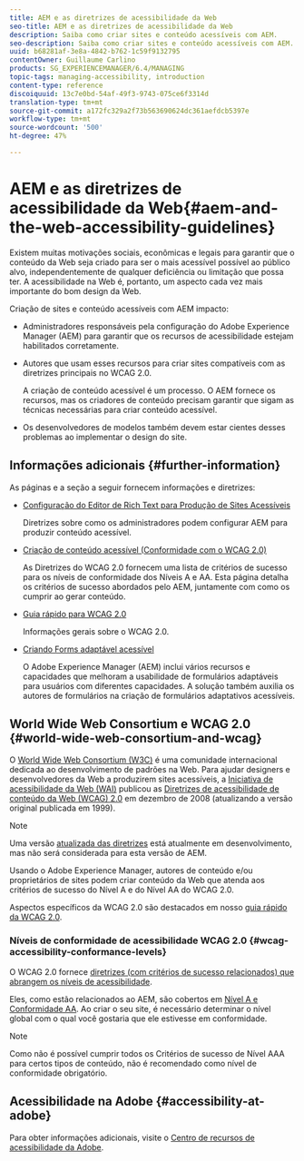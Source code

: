 ```yaml
---
title: AEM e as diretrizes de acessibilidade da Web
seo-title: AEM e as diretrizes de acessibilidade da Web
description: Saiba como criar sites e conteúdo acessíveis com AEM.
seo-description: Saiba como criar sites e conteúdo acessíveis com AEM.
uuid: b68281af-3e8a-4842-b762-1c59f9132795
contentOwner: Guillaume Carlino
products: SG_EXPERIENCEMANAGER/6.4/MANAGING
topic-tags: managing-accessibility, introduction
content-type: reference
discoiquuid: 13c7e0bd-54af-49f3-9743-075ce6f3314d
translation-type: tm+mt
source-git-commit: a172fc329a2f73b563690624dc361aefdcb5397e
workflow-type: tm+mt
source-wordcount: '500'
ht-degree: 47%

---
```



# AEM e as diretrizes de acessibilidade da Web{#aem-and-the-web-accessibility-guidelines}

Existem muitas motivações sociais, econômicas e legais para garantir que o conteúdo da Web seja criado para ser o mais acessível possível ao público alvo, independentemente de qualquer deficiência ou limitação que possa ter. A acessibilidade na Web é, portanto, um aspecto cada vez mais importante do bom design da Web.

Criação de sites e conteúdo acessíveis com AEM impacto:

* Administradores responsáveis pela configuração do Adobe Experience Manager (AEM) para garantir que os recursos de acessibilidade estejam habilitados corretamente.
* Autores que usam esses recursos para criar sites compatíveis com as diretrizes principais no WCAG 2.0.

   A criação de conteúdo acessível é um processo. O AEM fornece os recursos, mas os criadores de conteúdo precisam garantir que sigam as técnicas necessárias para criar conteúdo acessível.

* Os desenvolvedores de modelos também devem estar cientes desses problemas ao implementar o design do site.

## Informações adicionais {#further-information}

As páginas e a seção a seguir fornecem informações e diretrizes:

* [Configuração do Editor de Rich Text para Produção de Sites Acessíveis](/help/sites-administering/rte-accessible-content.md)

   Diretrizes sobre como os administradores podem configurar AEM para produzir conteúdo acessível.

* [Criação de conteúdo acessível (Conformidade com o WCAG 2.0)](/help/sites-authoring/creating-accessible-content.md)

   As Diretrizes do WCAG 2.0 fornecem uma lista de critérios de sucesso para os níveis de conformidade dos Níveis A e AA. Esta página detalha os critérios de sucesso abordados pelo AEM, juntamente com como os cumprir ao gerar conteúdo.

* [Guia rápido para WCAG 2.0](/help/managing/qg-wcag.md)

   Informações gerais sobre o WCAG 2.0.

* [Criando Forms adaptável acessível](/help/forms/using/creating-accessible-adaptive-forms.md)

   O Adobe Experience Manager (AEM) inclui vários recursos e capacidades que melhoram a usabilidade de formulários adaptáveis para usuários com diferentes capacidades. A solução também auxilia os autores de formulários na criação de formulários adaptativos acessíveis.

## World Wide Web Consortium e WCAG 2.0 {#world-wide-web-consortium-and-wcag}

O [World Wide Web Consortium (W3C)](https://www.w3.org/) é uma comunidade internacional dedicada ao desenvolvimento de padrões na Web. Para ajudar designers e desenvolvedores da Web a produzirem sites acessíveis, a [Iniciativa de acessibilidade da Web (WAI)](https://www.w3.org/WAI/) publicou as [Diretrizes de acessibilidade de conteúdo da Web (WCAG) 2.0](https://www.w3.org/TR/WCAG20/) em dezembro de 2008 (atualizando a versão original publicada em 1999).

>[!NOTE]
>
>Uma versão [atualizada das diretrizes](https://www.w3.org/TR/WCAG21/) está atualmente em desenvolvimento, mas não será considerada para esta versão de AEM.

Usando o Adobe Experience Manager, autores de conteúdo e/ou proprietários de sites podem criar conteúdo da Web que atenda aos critérios de sucesso do Nível A e do Nível AA do WCAG 2.0.

Aspectos específicos da WCAG 2.0 são destacados em nosso [guia rápido da WCAG 2.0](/help/managing/qg-wcag.md).

### Níveis de conformidade de acessibilidade WCAG 2.0 {#wcag-accessibility-conformance-levels}

O WCAG 2.0 fornece [diretrizes (com critérios de sucesso relacionados) que abrangem os níveis de acessibilidade](https://www.w3.org/TR/UNDERSTANDING-WCAG20/conformance.html).

Eles, como estão relacionados ao AEM, são cobertos em [Nível A e Conformidade AA](/help/sites-authoring/creating-accessible-content.md). Ao criar o seu site, é necessário determinar o nível global com o qual você gostaria que ele estivesse em conformidade.

>[!NOTE]
>
>Como não é possível cumprir todos os Critérios de sucesso de Nível AAA para certos tipos de conteúdo, não é recomendado como nível de conformidade obrigatório.

## Acessibilidade na Adobe {#accessibility-at-adobe}

Para obter informações adicionais, visite o [Centro de recursos de acessibilidade da Adobe](https://www.adobe.com/br/accessibility/).
